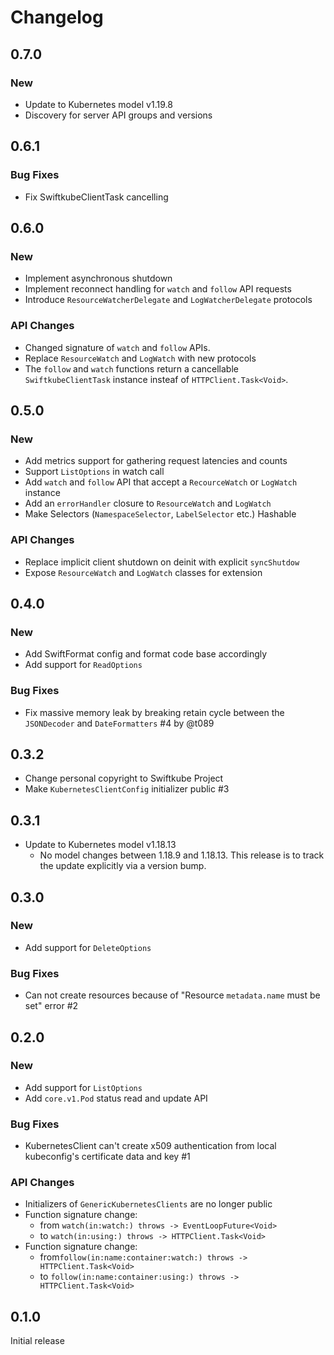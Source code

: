 # Changelog

## 0.7.0

### New

- Update to Kubernetes model v1.19.8
- Discovery for server API groups and versions 

## 0.6.1

### Bug Fixes

- Fix SwiftkubeClientTask cancelling
 
## 0.6.0

### New

- Implement asynchronous shutdown
- Implement reconnect handling for `watch` and `follow` API requests
- Introduce `ResourceWatcherDelegate` and `LogWatcherDelegate` protocols

### API Changes

- Changed signature of `watch` and `follow` APIs.
- Replace `ResourceWatch` and `LogWatch` with new protocols 
- The `follow` and `watch` functions return a cancellable `SwiftkubeClientTask` instance insteaf of `HTTPClient.Task<Void>`.


## 0.5.0

### New

- Add metrics support for gathering request latencies and counts
- Support `ListOptions` in watch call
- Add `watch` and `follow` API that accept a `RecourceWatch` or `LogWatch` instance
- Add an `errorHandler` closure to `ResourceWatch` and `LogWatch`
- Make Selectors (`NamespaceSelector`, `LabelSelector` etc.) Hashable

### API Changes

- Replace implicit client shutdown on deinit with explicit `syncShutdow`
- Expose `ResourceWatch` and `LogWatch` classes for extension

## 0.4.0

### New

- Add SwiftFormat config and format code base accordingly
- Add support for `ReadOptions`

### Bug Fixes

- Fix massive memory leak by breaking retain cycle between the `JSONDecoder` and `DateFormatters` #4 by @t089

## 0.3.2

- Change personal copyright to Swiftkube Project
- Make `KubernetesClientConfig` initializer public #3

## 0.3.1

- Update to Kubernetes model v1.18.13
  - No model changes between 1.18.9 and 1.18.13. This release is to track the update explicitly via a version bump.

## 0.3.0

### New

- Add support for `DeleteOptions`

### Bug Fixes

- Can not create resources because of "Resource `metadata.name` must be set" error #2 

## 0.2.0

### New

- Add support for `ListOptions`
- Add `core.v1.Pod` status read and update API

### Bug Fixes

- KubernetesClient can't create x509 authentication from local kubeconfig's certificate data and key #1

### API Changes

- Initializers of `GenericKubernetesClients` are no longer public
- Function signature change:
  - from `watch(in:watch:) throws -> EventLoopFuture<Void>`
  - to `watch(in:using:) throws -> HTTPClient.Task<Void>`
- Function signature change:
  -  from`follow(in:name:container:watch:) throws -> HTTPClient.Task<Void>`
  -  to `follow(in:name:container:using:) throws -> HTTPClient.Task<Void>`

## 0.1.0

Initial release
